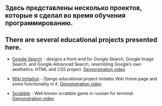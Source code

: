 ## Здесь представлены несколько проектов, которые я сделал во время обучения программированию.

## There are several educational projects presented here. 

  - [Goggle Search](https://github.com/Evgeni6197/Google-Search-front-end) -   designs a front-end for Google Search, Google Image Search, and Google   Advanced Search, resembling Google’s own aesthetics. HTML and CSS project.  [Demonstration video](https://youtu.be/LawI-yi33t8)

  - [Wiki Imitation](https://github.com/Evgeni6197/Wiki_Imitation.git) - Django educational project imitates Wiki Home page and some functionality in it.  [Demonstration video](https://youtu.be/ZUncrEivXnU)
  
  - [Scrabble](https://github.com/Evgeni6197/scrabble_rus) - Well known scrabble game in russian for terminal [Demonstration video](https://youtu.be/867-v7BuyDI)




